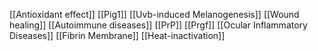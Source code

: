 [[Antioxidant effect]]
[[Pig1]]
[[Uvb-induced Melanogenesis]]
[[Wound healing]]
[[Autoimmune diseases]]
[[PrP]]
[[Prgf]]
[[Ocular Inflammatory Diseases]]
[[Fibrin Membrane]]
[[Heat-inactivation]]
